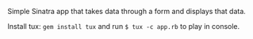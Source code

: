 Simple Sinatra app that takes data through a form and displays that data.

Install tux: `gem install tux` and run `$ tux -c app.rb` to play in console.
